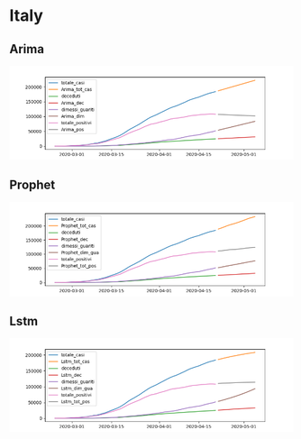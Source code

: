 # Italy

## Arima
![arima](/arima.png)

## Prophet
![prophet](/prophet.png)

## Lstm
![lstm](/lstm.png)


